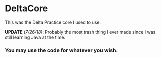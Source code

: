 # DeltaCore
This was the Delta Practice core I used to use. 

**UPDATE** *(7/26/18)*: Probably the most trash thing I ever made since I was still learning Java at the time. 

### You may use the code for whatever you wish.

